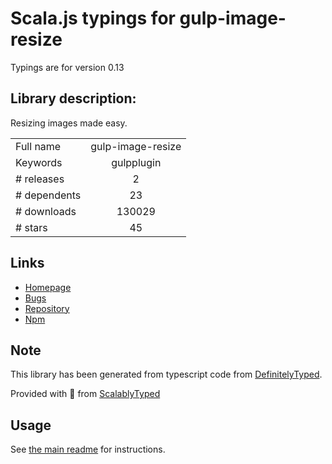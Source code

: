 
# Scala.js typings for gulp-image-resize

Typings are for version 0.13

## Library description:
Resizing images made easy.

|                    |                 |
| ------------------ | :-------------: |
| Full name          | gulp-image-resize |
| Keywords           | gulpplugin |
| # releases         | 2 |
| # dependents       | 23 |
| # downloads        | 130029 |
| # stars            | 45 |

## Links
- [Homepage](https://github.com/scalableminds/gulp-image-resize)
- [Bugs](https://github.com/scalableminds/gulp-image-resize/issues)
- [Repository](https://github.com/scalableminds/gulp-image-resize)
- [Npm](https://www.npmjs.com/package/gulp-image-resize)
    


## Note
This library has been generated from typescript code from [DefinitelyTyped](https://definitelytyped.org).

Provided with :purple_heart: from [ScalablyTyped](https://github.com/oyvindberg/ScalablyTyped)

## Usage
See [the main readme](../../readme.md) for instructions.


